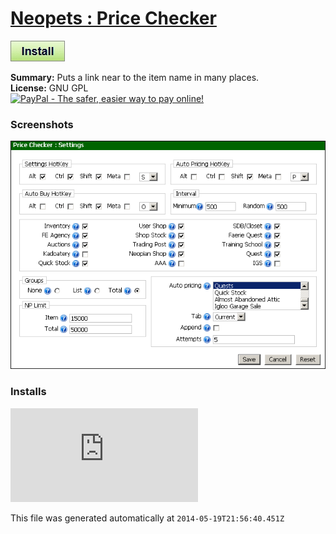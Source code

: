 # [Neopets : Price Checker](.)

[![Install](../../resources/image/install_button.jpg)](../../../../raw/master/scripts/Neopets__Price_Checker/112692.user.js)

**Summary:** Puts a link near to the item name in many places.<br />
**License:** GNU GPL<br />
[![PayPal - The safer, easier way to pay online!](https://www.paypalobjects.com/en_US/i/btn/btn_donate_SM.gif "PayPal - The safer, easier way to pay online!")](http://goo.gl/Fv19S)

### Screenshots
![Settings](Settings.png)


### Installs
![Daily installs](http://gm.wesley.eti.br/count.php?id=scripts/scripts/Neopets__Price_Checker/112692.user.js&type=image)

This file was generated automatically at `2014-05-19T21:56:40.451Z`